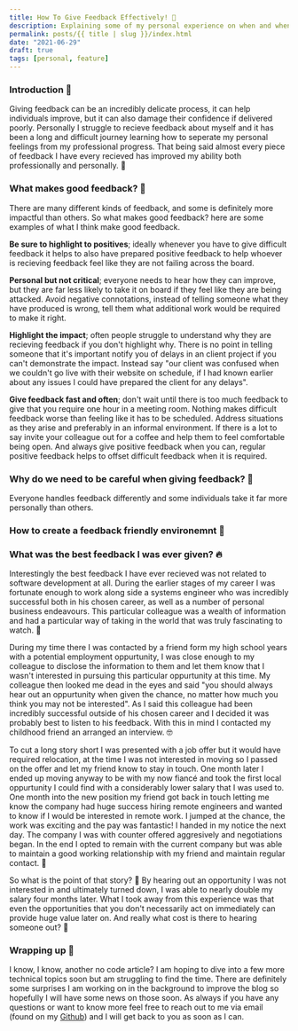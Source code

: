 ```yaml
---
title: How To Give Feedback Effectively! 🚀
description: Explaining some of my personal experience on when and when not to give feedback. 🎓
permalink: posts/{{ title | slug }}/index.html
date: "2021-06-29"
draft: true
tags: [personal, feature]
---
```


### Introduction 🚀

Giving feedback can be an incredibly delicate process, it can help individuals improve, but it can also damage their confidence if delivered poorly. Personally I struggle to recieve feedback about myself and it has been a long and difficult journey learning how to seperate my personal feelings from my professional progress. That being said almost every piece of feedback I have every recieved has improved my ability both professionally and personally. 💙

### What makes good feedback? 🤔

There are many different kinds of feedback, and some is definitely more impactful than others. So what makes good feedback? here are some examples of what I think make good feedback.

**Be sure to highlight to positives**; ideally whenever you have to give difficult feedback it helps to also have prepared positive feedback to help whoever is recieving feedback feel like they are not failing across the board.

**Personal but not critical**; everyone needs to hear how they can improve, but they are far less likely to take it on board if they feel like they are being attacked. Avoid negative connotations, instead of telling someone what they have produced is wrong, tell them what additional work would be required to make it right.

**Highlight the impact**; often people struggle to understand why they are recieving feedback if you don't highlight why. There is no point in telling someone that it's important notify you of delays in an client project if you can't demonstrate the impact. Instead say "our client was confused when we couldn't go live with their website on schedule, if I had known earlier about any issues I could have prepared the client for any delays".

**Give feedback fast and often**; don't wait until there is too much feedback to give that you require one hour in a meeting room. Nothing makes difficult feedback worse than feeling like it has to be scheduled. Address situations as they arise and preferably in an informal environment. If there is a lot to say invite your colleague out for a coffee and help them to feel comfortable being open. And always give positive feedback when you can, regular positive feedback helps to offset difficult feedback when it is required.

### Why do we need to be careful when giving feedback? 💊

Everyone handles feedback differently and some individuals take it far more personally than others.
<!-- Write about fear of rejection -->
<!-- Write about feeling isolated or "put on the spot" -->

### How to create a feedback friendly environemnt 🌴

<!-- Write about making sure everyone gives feedback -->
<!-- Write about making sure your team gives you feedback -->
<!-- Write about framing feedback as a positive process and not a criticism -->

### What was the best feedback I was ever given? 🔥

Interestingly the best feedback I have ever recieved was not related to software development at all. During the earlier stages of my career I was fortunate enough to work along side a systems engineer who was incredibly successful both in his chosen career, as well as a number of personal business endeavours. This particular colleague was a wealth of information and had a particular way of taking in the world that was truly fascinating to watch. 🤯

During my time there I was contacted by a friend form my high school years with a potential employment oppurtunity, I was close enough to my colleague to disclose the information to them and let them know that I wasn't interested in pursuing this particular oppurtunity at this time. My colleague then looked me dead in the eyes and said "you should always hear out an oppurtunity when given the chance, no matter how much you think you may not be interested". As I said this colleague had been incredibly successful outside of his chosen career and I decided it was probably best to listen to his feedback. With this in mind I contacted my childhood friend an arranged an interview. 🤓

To cut a long story short I was presented with a job offer but it would have required relocation, at the time I was not interested in moving so I passed on the offer and let my friend know to stay in touch. One month later I ended up moving anyway to be with my now fiancé and took the first local oppurtunity I could find with a considerably lower salary that I was used to. One month into the new position my friend got back in touch letting me know the company had huge success hiring remote engineers and wanted to know if I would be interested in remote work. I jumped at the chance, the work was exciting and the pay was fantastic! I handed in my notice the next day. The company I was with counter offered aggresively and negotiations began. In the end I opted to remain with the current company but was able to maintain a good working relationship with my friend and maintain regular contact. 🥳

So what is the point of that story? 🥱 By hearing out an opportunity I was not interested in and ultimately turned down, I was able to nearly double my salary four months later. What I took away from this experience was that even the opportunities that you don't necessarily act on immediately can provide huge value later on. And really what cost is there to hearing someone out? 🤗

### Wrapping up 🎁

I know, I know, another no code article? I am hoping to dive into a few more technical topics soon but am struggling to find the time. There are definitely some surprises I am working on in the background to improve the blog so hopefully I will have some news on those soon. As always if you have any questions or want to know more feel free to reach out to me via email (found on my [Github](https://github.com/chopfitzroy)) and I will get back to you as soon as I can.
